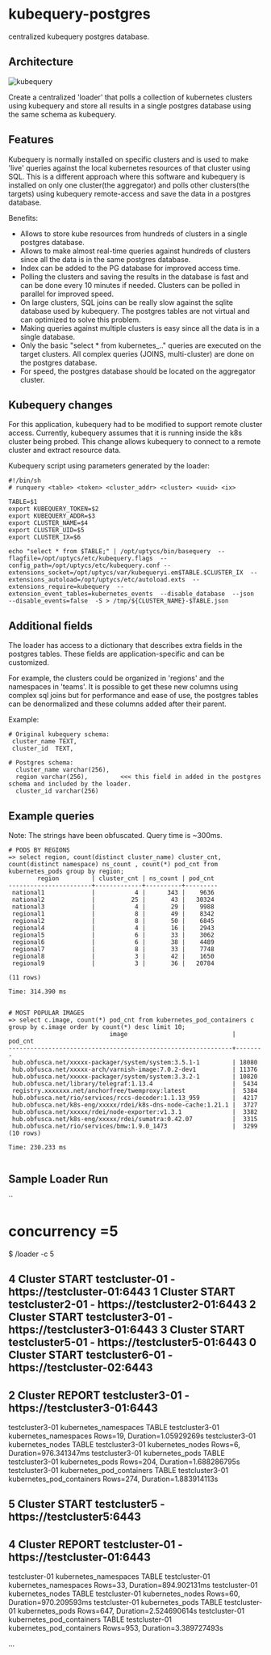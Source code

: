 # kubequery-postgres
centralized kubequery postgres database.

## Architecture

![kubequery](https://user-images.githubusercontent.com/10535265/191093727-a8a16f20-e7da-4b90-ac70-16cd8d67d2d4.png)

Create a centralized 'loader' that polls a collection of kubernetes clusters using kubequery and store all results in a single
postgres database using the same schema as kubequery. 


## Features

Kubequery is normally installed on specific clusters and is used to make 'live' queries against the local kubernetes resources of that cluster using SQL.
This is a different approach where this software and kubequery is installed on only one cluster(the aggregator) and polls other clusters(the targets) 
using kubequery remote-access and save the data in a postgres database. 

Benefits:

- Allows to store kube resources from hundreds of clusters in a single postgres database.
- Allows to make almost real-time queries against hundreds of clusters since all the data is in the same postgres database.
- Index can be added to the PG database for improved access time. 
- Polling the clusters and saving the results in the database is fast and can be done every 10 minutes if needed. Clusters can be polled in parallel for improved speed. 
- On large clusters, SQL joins can be really slow against the sqlite database used by kubequery. The postgres tables are not virtual and can optimized to solve this problem.
- Making queries against multiple clusters is easy since all the data is in a single database.
- Only the basic "select * from kubernetes_.." queries are executed on the target clusters. All complex queries (JOINS, multi-cluster) are done on the postgres database.
- For speed, the postgres database should be located on the aggregator cluster.


## Kubequery changes

For this application, kubequery had to be modified to support remote cluster access. Currently, kubequery assumes that it is running
inside the k8s cluster being probed. This change allows kubequery to connect to a remote cluster  and extract resource data.

Kubequery script using parameters generated by the loader:

```
#!/bin/sh
# runquery <table> <token> <cluster_addr> <cluster> <uuid> <ix>

TABLE=$1
export KUBEQUERY_TOKEN=$2
export KUBEQUERY_ADDR=$3
export CLUSTER_NAME=$4
export CLUSTER_UID=$5
export CLUSTER_IX=$6

echo "select * from $TABLE;" | /opt/uptycs/bin/basequery  --flagfile=/opt/uptycs/etc/kubequery.flags  --config_path=/opt/uptycs/etc/kubequery.conf --extensions_socket=/opt/uptycs/var/kubequeryi.em$TABLE.$CLUSTER_IX  --extensions_autoload=/opt/uptycs/etc/autoload.exts  --extensions_require=kubequery  --extension_event_tables=kubernetes_events  --disable_database  --json  --disable_events=false  -S > /tmp/${CLUSTER_NAME}-$TABLE.json

```

## Additional fields

The loader has access to a dictionary that describes extra fields in the postgres tables. 
These fields are application-specific and can be customized.

For example, the clusters could be organized in 'regions' and the namespaces in 'teams'. It is possible to get these new columns using complex sql joins but for performance and ease of use, the postgres tables can be denormalized and these columns added after their parent. 

Example:
``` 
# Original kubequery schema:
 cluster_name TEXT,
 cluster_id  TEXT,

# Postgres schema:
  cluster_name varchar(256),
  region varchar(256),         <<< this field in added in the postgres schema and included by the loader.
  cluster_id varchar(256)
```


## Example queries

Note: The strings have been obfuscated. Query time is ~300ms.

```
# PODS BY REGIONS
=> select region, count(distinct cluster_name) cluster_cnt, count(distinct namespace) ns_count , count(*) pod_cnt from kubernetes_pods group by region;
        region         | cluster_cnt | ns_count | pod_cnt 
-----------------------+-------------+----------+---------
 national1             |           4 |      343 |    9636
 national2             |          25 |       43 |   30324
 national3             |           4 |       29 |    9988
 regional1             |           8 |       49 |    8342
 regional2             |           8 |       50 |    6845
 regional4             |           4 |       16 |    2943
 regional5             |           6 |       33 |    3062
 regional6             |           6 |       38 |    4489
 regional7             |           8 |       33 |    7748
 regional8             |           3 |       42 |    1650
 regional9             |           3 |       36 |   20784

(11 rows)

Time: 314.390 ms


# MOST POPULAR IMAGES
=> select c.image, count(*) pod_cnt from kubernetes_pod_containers c group by c.image order by count(*) desc limit 10;
                            image                             | pod_cnt
--------------------------------------------------------------+--------
 hub.obfusca.net/xxxxx-packager/system/system:3.5.1-1         | 18080
 hub.obfusca.net/xxxxx-arch/varnish-image:7.0.2-dev1          | 11376
 hub.obfusca.net/xxxxx-packager/system/system:3.3.2-1         | 10820
 hub.obfusca.net/library/telegraf:1.13.4                      |  5434
 registry.xxxxxxx.net/anchorfree/twemproxy:latest             |  5384
 hub.obfusca.net/rio/services/rccs-decoder:1.1.13_959         |  4217
 hub.obfusca.net/k8s-eng/xxxxx/rdei/k8s-dns-node-cache:1.21.1 |  3727
 hub.obfusca.net/xxxxx/rdei/node-exporter:v1.3.1              |  3382
 hub.obfusca.net/k8s-eng/xxxxx/rdei/sumatra:0.42.07           |  3315
 hub.obfusca.net/rio/services/bmw:1.9.0_1473                  |  3299
(10 rows)

Time: 230.233 ms
 
```


## Sample Loader Run

``
# concurrency =5
$ /loader -c 5 

4 Cluster START testcluster-01 - https://testcluster-01:6443 
1 Cluster START testcluster2-01 - https://testcluster2-01:6443 
2 Cluster START testcluster3-01 - https://testcluster3-01:6443 
3 Cluster START testcluster5-01 - https://testcluster5-01:6443 
0 Cluster START testcluster6-01 - https://testcluster-02:6443 
------------------------------------------------------------------------------
2 Cluster REPORT testcluster3-01 - https://testcluster3-01:6443 
------------------------------------------------------------------------------
  testcluster3-01 kubernetes_namespaces TABLE
  testcluster3-01 kubernetes_namespaces Rows=19, Duration=1.05929269s
  testcluster3-01 kubernetes_nodes TABLE
  testcluster3-01 kubernetes_nodes Rows=6, Duration=976.341347ms
  testcluster3-01 kubernetes_pods TABLE
  testcluster3-01 kubernetes_pods Rows=204, Duration=1.688286795s
  testcluster3-01 kubernetes_pod_containers TABLE
  testcluster3-01 kubernetes_pod_containers Rows=274, Duration=1.883914113s

5 Cluster START testcluster5 - https://testcluster5:6443 
------------------------------------------------------------------------------
4 Cluster REPORT testcluster-01 - https://testcluster-01:6443 
------------------------------------------------------------------------------
  testcluster-01 kubernetes_namespaces TABLE
  testcluster-01 kubernetes_namespaces Rows=33, Duration=894.902131ms
  testcluster-01 kubernetes_nodes TABLE
  testcluster-01 kubernetes_nodes Rows=60, Duration=970.209593ms
  testcluster-01 kubernetes_pods TABLE
  testcluster-01 kubernetes_pods Rows=647, Duration=2.524690614s
  testcluster-01 kubernetes_pod_containers TABLE
  testcluster-01 kubernetes_pod_containers Rows=953, Duration=3.389727493s

...

```


